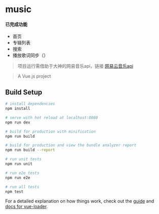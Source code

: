 # music

#### 已完成功能
* 首页
* 专辑列表
* 搜索
* 播放歌词同步（）

> 项目运行需借助于大神的网易音乐api，链接
[网易云音乐api](http://musicapi.leanapp.cn/)

> A Vue.js project

## Build Setup

``` bash
# install dependencies
npm install

# serve with hot reload at localhost:8080
npm run dev

# build for production with minification
npm run build

# build for production and view the bundle analyzer report
npm run build --report

# run unit tests
npm run unit

# run e2e tests
npm run e2e

# run all tests
npm test
```

For a detailed explanation on how things work, check out the [guide](http://vuejs-templates.github.io/webpack/) and [docs for vue-loader](http://vuejs.github.io/vue-loader).
